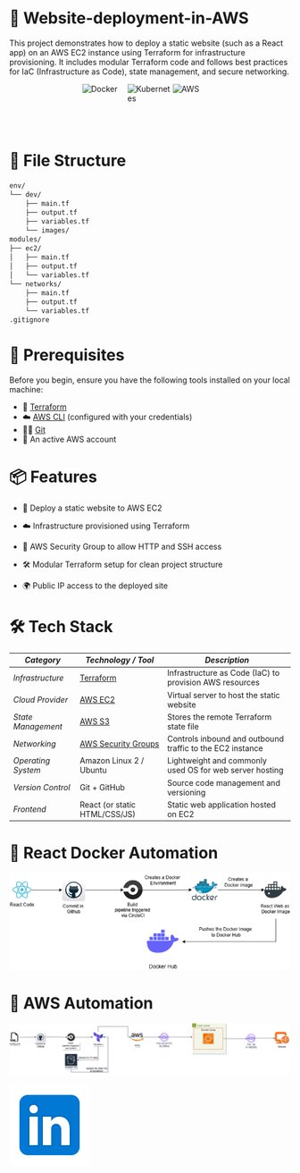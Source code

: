 # 🚀  Website-deployment-in-AWS
This project demonstrates how to deploy a static website (such as a React app) on an AWS EC2 instance using Terraform for infrastructure provisioning. It includes modular Terraform code and follows best practices for IaC (Infrastructure as Code), state management, and secure networking.
<div style="display: flex; align-items: center; justify-content: center;">
  <img src="https://techstack-generator.vercel.app/docker-icon.svg" alt="Docker" width="81" height="81" />
  <img src="https://techstack-generator.vercel.app/kubernetes-icon.svg" alt="Kubernetes" width="81" height="81" />
  <img src="https://techstack-generator.vercel.app/aws-icon.svg" alt="AWS" width="81" height="81" />
</div>

# 📂 File Structure
```plaintext
env/
└── dev/
    ├── main.tf
    ├── output.tf
    ├── variables.tf
    └── images/
modules/
├── ec2/
│   ├── main.tf
│   ├── output.tf
│   └── variables.tf
└── networks/
    ├── main.tf
    ├── output.tf
    └── variables.tf
.gitignore
```

# 📃 Prerequisites

Before you begin, ensure you have the following tools installed on your local machine:

- 🧰 [Terraform](https://developer.hashicorp.com/terraform/downloads) 
- ☁️ [AWS CLI](https://docs.aws.amazon.com/cli/latest/userguide/install-cliv2.html) (configured with your credentials)
- 🧑‍💻 [Git](https://git-scm.com/)
- 🔐 An active AWS account
  
# 📦 Features
 - 🚀 Deploy a static website to AWS EC2

- ☁️ Infrastructure provisioned using Terraform

- 🔐 AWS Security Group to allow HTTP and SSH access

- 🛠️ Modular Terraform setup for clean project structure

- 🌍 Public IP access to the deployed site


# 🛠️ Tech Stack


| *Category*            | *Technology / Tool*                                                                 | *Description*                                                                 |
|----------------------|--------------------------------------------------------------------------------------|--------------------------------------------------------------------------------|
| *Infrastructure*      | [Terraform](https://developer.hashicorp.com/terraform)                              | Infrastructure as Code (IaC) to provision AWS resources                        |
| *Cloud Provider*      | [AWS EC2](https://aws.amazon.com/ec2/)                                              | Virtual server to host the static website                                     |
| *State Management*    | [AWS S3](https://aws.amazon.com/s3/)                                                | Stores the remote Terraform state file                                        |
| *Networking*          | [AWS Security Groups](https://docs.aws.amazon.com/vpc/latest/userguide/VPC_SecurityGroups.html) | Controls inbound and outbound traffic to the EC2 instance                    |
| *Operating System*    | Amazon Linux 2 / Ubuntu                                                             | Lightweight and commonly used OS for web server hosting                       |
| *Version Control*     | Git + GitHub                                                                        | Source code management and versioning                                         |
| *Frontend*            | React (or static HTML/CSS/JS)                                                       | Static web application hosted on EC2                                          |

# 🤖 React Docker Automation

![Alt Text](./images/AWS_DEPLOYMENT.drawio.png)

# 🤖 AWS Automation


![Alt Text](./images/./EC2.drawio.png)


[![LinkedIn](./images/linkedin.png)](https://www.linkedin.com/posts/dharshanprakashpp_devops-terraform-docker-activity-7319260972857114624-kjTO?utm_source=share&utm_medium=member_desktop&rcm=ACoAAD-YK04BrluaEo9nNhJvFT2oize5Ls7bARI)




